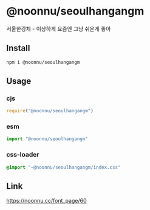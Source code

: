 # @noonnu/seoulhangangm
서울한강체 - 이상하게 요즘엔 그냥 쉬운게 좋아

## Install
```sh
npm i @noonnu/seoulhangangm
```
## Usage
### cjs
```js
require("@noonnu/seoulhangangm")
```
### esm
```js
import "@noonnu/seoulhangangm"
```
### css-loader
```css
@import "~@noonnu/seoulhangangm/index.css"
```

## Link
https://noonnu.cc/font_page/60